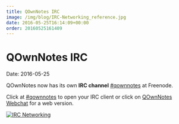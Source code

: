 ```yaml
---
title: QOwnNotes IRC
image: /img/blog/IRC-Networking_reference.jpg
date: 2016-05-25T16:14:09+00:00
order: 20160525161409
---
```


# QOwnNotes IRC

<v-subheader class="blog">Date: 2016-05-25</v-subheader>

QOwnNotes now has its own **IRC channel** [\#qownnotes](irc://#qownnotes@freenode.net) at Freenode.

Click at [\#qownnotes](irc://#qownnotes@freenode.net) to open your IRC client or click on [QOwnNotes Webchat](http://webchat.freenode.net/?channels=qownnotes) for a web version.

[ ![IRC Networking](/img/blog/IRC-Networking_reference.jpg "IRC Networking") ](irc://#qownnotes@freenode.net)
